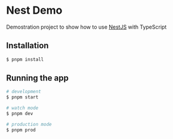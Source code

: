# Nest Demo

Demostration project to show how to use [NestJS](https://github.com/nestjs/nest) with TypeScript

## Installation

```bash
$ pnpm install
```

## Running the app

```bash
# development
$ pnpm start

# watch mode
$ pnpm dev

# production mode
$ pnpm prod
```
